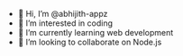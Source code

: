 - 👋 Hi, I’m @abhijith-appz
- 👀 I’m interested in coding
- 🌱 I’m currently learning web development
- 💞️ I’m looking to collaborate on Node.js


<!---
abhijith-appz/abhijith-appz is a ✨ special ✨ repository because its `README.md` (this file) appears on your GitHub profile.
You can click the Preview link to take a look at your changes.
--->
